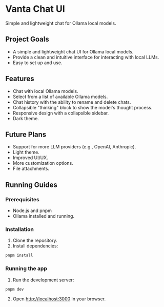# Vanta Chat UI

Simple and lightweight chat for Ollama local models.

## Project Goals

- A simple and lightweight chat UI for Ollama local models.
- Provide a clean and intuitive interface for interacting with local LLMs.
- Easy to set up and use.

## Features

- Chat with local Ollama models.
- Select from a list of available Ollama models.
- Chat history with the ability to rename and delete chats.
- Collapsible "thinking" block to show the model's thought process.
- Responsive design with a collapsible sidebar.
- Dark theme.

## Future Plans

- Support for more LLM providers (e.g., OpenAI, Anthropic).
- Light theme.
- Improved UI/UX.
- More customization options.
- File attachments.

## Running Guides

### Prerequisites

- Node.js and pnpm
- Ollama installed and running.

### Installation

1. Clone the repository.
2. Install dependencies:

```bash
pnpm install
```

### Running the app

1. Run the development server:

```bash
pnpm dev
```

2. Open [http://localhost:3000](http://localhost:3000) in your browser.
